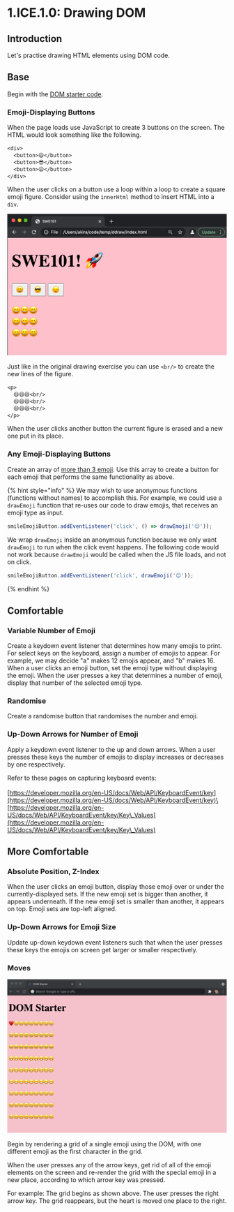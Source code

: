 # 1.ICE.1.0: Drawing DOM

## Introduction

Let's practise drawing HTML elements using DOM code.

## Base

Begin with the [DOM starter code](https://github.com/rocketacademy/dom-starter-bootcamp).

### Emoji-Displaying Buttons

When the page loads use JavaScript to create 3 buttons on the screen. The HTML would look something like the following.

```markup
<div>
  <button>😄</button>
  <button>😎</button>
  <button>😦</button>
</div>
```

When the user clicks on a button use a loop within a loop to create a square emoji figure. Consider using the `innerHtml` method to insert HTML into a `div`.

![](<../../.gitbook/assets/Screen Shot 2020-10-17 at 10.31.38 PM.png>)

Just like in the original drawing exercise you can use `<br/>` to create the new lines of the figure.

```markup
<p>
  😄😄😄<br/>
  😄😄😄<br/>
  😄😄😄<br/>
</p>
```

When the user clicks another button the current figure is erased and a new one put in its place.

### Any Emoji-Displaying Buttons

Create an array of [more than 3 emoji](https://gist.github.com/anthonydelgado/528d1fab9242067348c0ac25f873d7f0). Use this array to create a button for each emoji that performs the same functionality as above.

{% hint style="info" %}
We may wish to use anonymous functions (functions without names) to accomplish this. For example, we could use a `drawEmoji` function that re-uses our code to draw emojis, that receives an emoji type as input.

```javascript
smileEmojiButton.addEventListener('click', () => drawEmoji('😊'));
```

We wrap `drawEmoji` inside an anonymous function because we only want `drawEmoji` to run when the click event happens. The following code would not work because `drawEmoji` would be called when the JS file loads, and not on click.

```javascript
smileEmojiButton.addEventListener('click', drawEmoji('😊'));
```
{% endhint %}

## Comfortable

### Variable Number of Emoji

Create a keydown event listener that determines how many emojis to print. For select keys on the keyboard, assign a number of emojis to appear. For example, we may decide "a" makes 12 emojis appear, and "b" makes 16. When a user clicks an emoji button, set the emoji type without displaying the emoji. When the user presses a key that determines a number of emoji, display that number of the selected emoji type.

### Randomise

Create a randomise button that randomises the number and emoji.

### Up-Down Arrows for Number of Emoji

Apply a keydown event listener to the up and down arrows. When a user presses these keys the number of emojis to display increases or decreases by one respectively.

Refer to these pages on capturing keyboard events:\
\
[https://developer.mozilla.org/en-US/docs/Web/API/KeyboardEvent/key](https://developer.mozilla.org/en-US/docs/Web/API/KeyboardEvent/key)\
\
[https://developer.mozilla.org/en-US/docs/Web/API/KeyboardEvent/key/Key\_Values](https://developer.mozilla.org/en-US/docs/Web/API/KeyboardEvent/key/Key\_Values)

## More Comfortable

### Absolute Position, Z-Index

When the user clicks an emoji button, display those emoji over or under the currently-displayed sets. If the new emoji set is bigger than another, it appears underneath. If the new emoji set is smaller than another, it appears on top. Emoji sets are top-left aligned.

### Up-Down Arrows for Emoji Size

Update up-down keydown event listeners such that when the user presses these keys the emojis on screen get larger or smaller respectively.

### Moves

![](../../.gitbook/assets/moves.png)

Begin by rendering a grid of a single emoji using the DOM, with one different emoji as the first character in the grid.

When the user presses any of the arrow keys, get rid of all of the emoji elements on the screen and re-render the grid with the special emoji in a new place, according to which arrow key was pressed.

For example: The grid begins as shown above. The user presses the right arrow key. The grid reappears, but the heart is moved one place to the right.
